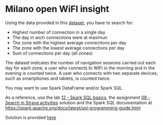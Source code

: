 # Milano open WiFI insight

Using the data provided in this [dataset](../../datasets/wifi_milano_daily_login_per_zone.json), you have to search for:

- Highest number of connection in a single day
- The day in wich connections were at maximun 
- The zone with the highest average connections per day
- The zone with the lowest average connections per day
- Sum of connections per day (all zones)

The dataset indicates the number of navigation sessions carried out each day for each zone; a user who connects to WiFi in the morning and in the evening is counted twice. A user who connects with two separate devices, such as smartphones and tablets, is counted twice.

You may want to use Spark DataFrame and/or Spark SQL.

As a reference, use the lab [12 - Spark SQL basics](../labs/12-Spark_SQL_basics/README.md), the assignment [08 - Search in Strava activities](../assignment/08-Search_in_Strava_activities/README.md) solution and the Spark SQL documentation at https://spark.apache.org/docs/latest/sql-programming-guide.html


Solution is provided [here](./solution)